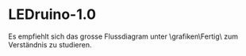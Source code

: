 # LEDruino-1.0
Es empfiehlt sich das grosse Flussdiagram unter \grafiken\Fertig\ zum Verständnis zu studieren.
